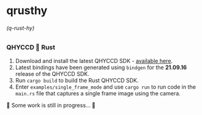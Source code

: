 # qrusthy
###### (q-rust-hy)

### QHYCCD 🤝 Rust

1. Download and install the latest QHYCCD SDK - [available here](https://www.qhyccd.com/html/prepub/log_en.html).
2. Latest bindings have been generated using `bindgen` for the <strong>21.09.16</strong> release of the QHYCCD SDK.
3. Run `cargo build` to build the Rust QHYCCD SDK.
4. Enter `examples/single_frame_mode` and use `cargo run` to run code in the `main.rs` file that captures a single frame image using the camera.

🚧 Some work is still in progress... 🚧

